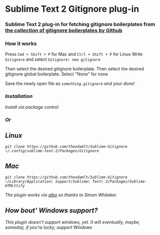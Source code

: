 <h1>Sublime Text 2 Gitignore plug-in</h1>

<h3>Sublime Text 2 plug-in for fetching gitignore boilerplates from <a href="https://github.com/github/gitignore">the collection of gitignore boilerplates by Github</a></h3>

<h3>How it works</h3>
Press <code>Cmd + Shift + P</code> for Mac and <code>Ctrl + Shift + P</code> for Linux
Write <code>Gitignore</code> and select <code>Gitignore: new gitignore</code>

Then select the desired gitignore boilerplate.
Then select the desired gitignore global boilerplate. Select "None" for none

Save the newly open file as <code><i>something<i>.gitignore</code> and your done!

<h3>Installation</h3>

Install via package control

<h3>Or</h3>

<h2>Linux</h2>
<code>git clone https://github.com/theadamlt/Sublime-Gitignore ~/.config/sublime-text-2/Packages/Gitignore</code>

<h2>Mac</h2>
<code>git clone https://github.com/theadamlt/Sublime-Gitignore ~/Library/Application\ Support/Sublime\ Text\ 2/Packages/Sublime-HTMLttify</code>

The plugin works via <a href="https://github.com/simonwhitaker/gitignore-boilerplates">gibo</a> so thanks to Simon Whitaker.

<h2>How bout' Windows support?</h2>
This plugin doesn't support windows, yet.
It will eventually, maybe, someday, if you're lucky,  support Windows
